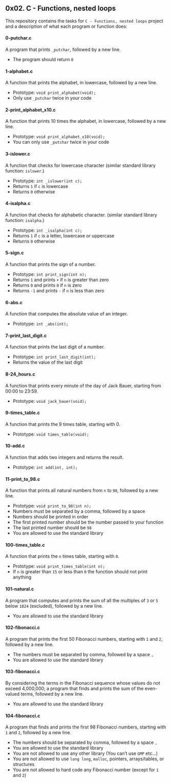 ## 0x02. C - Functions, nested loops

This repository contains the tasks for `C - Functions, nested loops` project and a description of what each program or function does:

#### 0-putchar.c
A program that prints `_putchar`, followed by a new line.
* The program should return `0`

#### 1-alphabet.c
A function that prints the alphabet, in lowercase, followed by a new line.
* Prototype: `void print_alphabet(void);`
* Only use `_putchar` twice in your code

#### 2-print_alphabet_x10.c
A function that prints 10 times the alphabet, in lowercase, followed by a new line. 
* Prototype: `void print_alphabet_x10(void);` 
* You can only use `_putchar` twice in your code

#### 3-islower.c
A function that checks for lowercase character (similar standard library function: `islower`.)
* Prototype: `int _islower(int c);`
* Returns `1` if `c` is lowercase
* Returns `0` otherwise

#### 4-isalpha.c
A function that checks for alphabetic character. (similar standard library function: `isalpha`.)
* Prototype: `int _isalpha(int c);`
* Returns `1` if `c` is a letter, lowercase or uppercase
* Returns `0` otherwise

#### 5-sign.c
A function that prints the sign of a number.
* Prototype: `int print_sign(int n);`
* Returns `1` and prints `+` if `n` is greater than zero
* Returns `0` and prints `0` if `n` is zero
* Returns `-1` and prints `-` if `n` is less than zero

#### 6-abs.c
A function that computes the absolute value of an integer.
* Prototype: `int _abs(int);`

#### 7-print_last_digit.c
A function that prints the last digit of a number.
* Prototype: `int print_last_digit(int);`
 * Returns the value of the last digit

#### 8-24_hours.c
A function that prints every minute of the day of Jack Bauer, starting from 00:00 to 23:59.
* Prototype: `void jack_bauer(void);`

#### 9-times_table.c
A function that prints the 9 times table, starting with 0.
* Prototype: `void times_table(void);`

#### 10-add.c
A function that adds two integers and returns the result.
* Prototype: `int add(int, int);`

#### 11-print_to_98.c
A function that prints all natural numbers from `n` to `98`, followed by a new line.
* Prototype: `void print_to_98(int n);`
* Numbers must be separated by a comma, followed by a space
* Numbers should be printed in order
* The first printed number should be the number passed to your function
* The last printed number should be `98`
* You are allowed to use the standard library

#### 100-times_table.c
A function that prints the `n` times table, starting with `0`.
* Prototype: `void print_times_table(int n);`
* If `n` is greater than `15` or less than `0` the function should not print anything

#### 101-natural.c
A program that computes and prints the sum of all the multiples of `3` or `5` below `1024` (excluded), followed by a new line.
* You are allowed to use the standard library

#### 102-fibonacci.c
A program that prints the first 50 Fibonacci numbers, starting with `1` and `2`, followed by a new line.
* The numbers must be separated by comma, followed by a space `, ` 
* You are allowed to use the standard library

#### 103-fibonacci.c
By considering the terms in the Fibonacci sequence whose values do not exceed 4,000,000; a program that finds and prints the sum of the even-valued terms, followed by a new line.
* You are allowed to use the standard library

#### 104-fibonacci.c
A program that finds and prints the first 98 Fibonacci numbers, starting with `1` and `2`, followed by a new line.
* The numbers should be separated by comma, followed by a space `, `
* You are allowed to use the standard library
* You are not allowed to use any other library (You can’t use `GMP` etc…)
* You are not allowed to use `long long`, `malloc`, pointers, arrays/tables, or structures
* You are not allowed to hard code any Fibonacci number (except for `1` and `2`)

	

